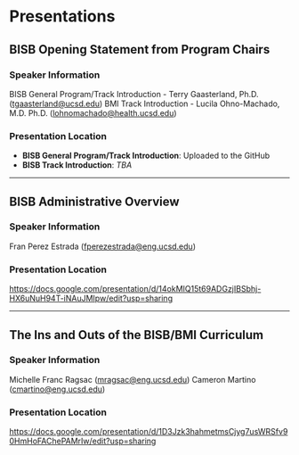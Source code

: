 # Presentations

## BISB Opening Statement from Program Chairs

### Speaker Information

BISB General Program/Track Introduction - Terry Gaasterland, Ph.D. (tgaasterland@ucsd.edu)
BMI Track Introduction - Lucila Ohno-Machado, M.D. Ph.D. (lohnomachado@health.ucsd.edu)

### Presentation Location

* **BISB General Program/Track Introduction**: Uploaded to the GitHub 
* **BISB Track Introduction**: *TBA*

---

## BISB Administrative Overview

### Speaker Information

Fran Perez Estrada (fperezestrada@eng.ucsd.edu)

### Presentation Location

https://docs.google.com/presentation/d/14okMIQ15t69ADGzjIBSbhj-HX6uNuH94T-iNAuJMIpw/edit?usp=sharing

---

## The Ins and Outs of the BISB/BMI Curriculum

### Speaker Information

Michelle Franc Ragsac (mragsac@eng.ucsd.edu)
Cameron Martino (cmartino@eng.ucsd.edu)

### Presentation Location

https://docs.google.com/presentation/d/1D3Jzk3hahmetmsCjyg7usWRSfv90HmHoFAChePAMrIw/edit?usp=sharing
